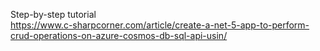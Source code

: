 Step-by-step tutorial \
https://www.c-sharpcorner.com/article/create-a-net-5-app-to-perform-crud-operations-on-azure-cosmos-db-sql-api-usin/
